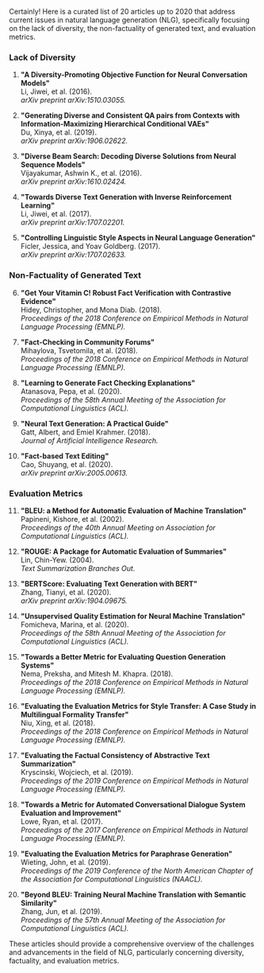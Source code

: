 Certainly! Here is a curated list of 20 articles up to 2020 that address current issues in natural language generation (NLG), specifically focusing on the lack of diversity, the non-factuality of generated text, and evaluation metrics.

### Lack of Diversity
1. **"A Diversity-Promoting Objective Function for Neural Conversation Models"**  
   Li, Jiwei, et al. (2016).  
   *arXiv preprint arXiv:1510.03055.*

2. **"Generating Diverse and Consistent QA pairs from Contexts with Information-Maximizing Hierarchical Conditional VAEs"**  
   Du, Xinya, et al. (2019).  
   *arXiv preprint arXiv:1906.02622.*

3. **"Diverse Beam Search: Decoding Diverse Solutions from Neural Sequence Models"**  
   Vijayakumar, Ashwin K., et al. (2016).  
   *arXiv preprint arXiv:1610.02424.*

4. **"Towards Diverse Text Generation with Inverse Reinforcement Learning"**  
   Li, Jiwei, et al. (2017).  
   *arXiv preprint arXiv:1707.02201.*

5. **"Controlling Linguistic Style Aspects in Neural Language Generation"**  
   Ficler, Jessica, and Yoav Goldberg. (2017).  
   *arXiv preprint arXiv:1707.02633.*

### Non-Factuality of Generated Text
6. **"Get Your Vitamin C! Robust Fact Verification with Contrastive Evidence"**  
   Hidey, Christopher, and Mona Diab. (2018).  
   *Proceedings of the 2018 Conference on Empirical Methods in Natural Language Processing (EMNLP).*

7. **"Fact-Checking in Community Forums"**  
   Mihaylova, Tsvetomila, et al. (2018).  
   *Proceedings of the 2018 Conference on Empirical Methods in Natural Language Processing (EMNLP).*

8. **"Learning to Generate Fact Checking Explanations"**  
   Atanasova, Pepa, et al. (2020).  
   *Proceedings of the 58th Annual Meeting of the Association for Computational Linguistics (ACL).*

9. **"Neural Text Generation: A Practical Guide"**  
   Gatt, Albert, and Emiel Krahmer. (2018).  
   *Journal of Artificial Intelligence Research.*

10. **"Fact-based Text Editing"**  
    Cao, Shuyang, et al. (2020).  
    *arXiv preprint arXiv:2005.00613.*

### Evaluation Metrics
11. **"BLEU: a Method for Automatic Evaluation of Machine Translation"**  
    Papineni, Kishore, et al. (2002).  
    *Proceedings of the 40th Annual Meeting on Association for Computational Linguistics (ACL).*

12. **"ROUGE: A Package for Automatic Evaluation of Summaries"**  
    Lin, Chin-Yew. (2004).  
    *Text Summarization Branches Out.*

13. **"BERTScore: Evaluating Text Generation with BERT"**  
    Zhang, Tianyi, et al. (2020).  
    *arXiv preprint arXiv:1904.09675.*

14. **"Unsupervised Quality Estimation for Neural Machine Translation"**  
    Fomicheva, Marina, et al. (2020).  
    *Proceedings of the 58th Annual Meeting of the Association for Computational Linguistics (ACL).*

15. **"Towards a Better Metric for Evaluating Question Generation Systems"**  
    Nema, Preksha, and Mitesh M. Khapra. (2018).  
    *Proceedings of the 2018 Conference on Empirical Methods in Natural Language Processing (EMNLP).*

16. **"Evaluating the Evaluation Metrics for Style Transfer: A Case Study in Multilingual Formality Transfer"**  
    Niu, Xing, et al. (2018).  
    *Proceedings of the 2018 Conference on Empirical Methods in Natural Language Processing (EMNLP).*

17. **"Evaluating the Factual Consistency of Abstractive Text Summarization"**  
    Kryscinski, Wojciech, et al. (2019).  
    *Proceedings of the 2019 Conference on Empirical Methods in Natural Language Processing (EMNLP).*

18. **"Towards a Metric for Automated Conversational Dialogue System Evaluation and Improvement"**  
    Lowe, Ryan, et al. (2017).  
    *Proceedings of the 2017 Conference on Empirical Methods in Natural Language Processing (EMNLP).*

19. **"Evaluating the Evaluation Metrics for Paraphrase Generation"**  
    Wieting, John, et al. (2019).  
    *Proceedings of the 2019 Conference of the North American Chapter of the Association for Computational Linguistics (NAACL).*

20. **"Beyond BLEU: Training Neural Machine Translation with Semantic Similarity"**  
    Zhang, Jun, et al. (2019).  
    *Proceedings of the 57th Annual Meeting of the Association for Computational Linguistics (ACL).*

These articles should provide a comprehensive overview of the challenges and advancements in the field of NLG, particularly concerning diversity, factuality, and evaluation metrics.